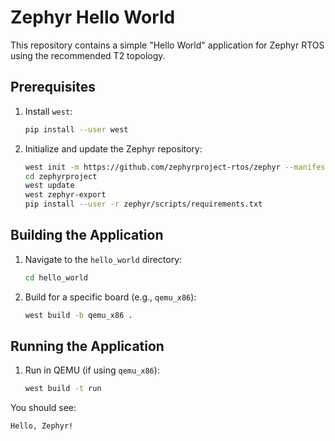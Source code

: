 # Zephyr Hello World

This repository contains a simple "Hello World" application for Zephyr RTOS using the recommended T2 topology.

## Prerequisites
1. Install `west`:
   ```sh
   pip install --user west
   ```
2. Initialize and update the Zephyr repository:
   ```sh
   west init -m https://github.com/zephyrproject-rtos/zephyr --manifest-rev main zephyrproject
   cd zephyrproject
   west update
   west zephyr-export
   pip install --user -r zephyr/scripts/requirements.txt
   ```

## Building the Application
1. Navigate to the `hello_world` directory:
   ```sh
   cd hello_world
   ```
2. Build for a specific board (e.g., `qemu_x86`):
   ```sh
   west build -b qemu_x86 .
   ```

## Running the Application
1. Run in QEMU (if using `qemu_x86`):
   ```sh
   west build -t run
   ```

You should see:
```
Hello, Zephyr!
```


